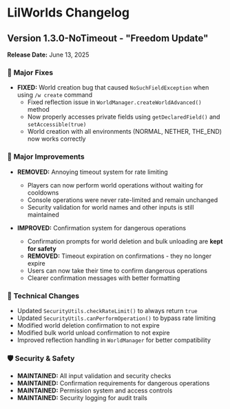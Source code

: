 # LilWorlds Changelog

## Version 1.3.0-NoTimeout - "Freedom Update"

**Release Date:** June 13, 2025

### 🎯 **Major Fixes**
- **FIXED:** World creation bug that caused `NoSuchFieldException` when using `/w create` command
  - Fixed reflection issue in `WorldManager.createWorldAdvanced()` method
  - Now properly accesses private fields using `getDeclaredField()` and `setAccessible(true)`
  - World creation with all environments (NORMAL, NETHER, THE_END) now works correctly

### 🚀 **Major Improvements**
- **REMOVED:** Annoying timeout system for rate limiting
  - Players can now perform world operations without waiting for cooldowns
  - Console operations were never rate-limited and remain unchanged
  - Security validation for world names and other inputs is still maintained

- **IMPROVED:** Confirmation system for dangerous operations
  - Confirmation prompts for world deletion and bulk unloading are **kept for safety**
  - **REMOVED:** Timeout expiration on confirmations - they no longer expire
  - Users can now take their time to confirm dangerous operations
  - Clearer confirmation messages with better formatting

### 🔧 **Technical Changes**
- Updated `SecurityUtils.checkRateLimit()` to always return `true`
- Updated `SecurityUtils.canPerformOperation()` to bypass rate limiting
- Modified world deletion confirmation to not expire
- Modified bulk world unload confirmation to not expire
- Improved reflection handling in `WorldManager` for better compatibility

### 🛡️ **Security & Safety**
- **MAINTAINED:** All input validation and security checks
- **MAINTAINED:** Confirmation requirements for dangerous operations
- **MAINTAINED:** Permission system and access controls
- **MAINTAINED:** Security logging for audit trails
